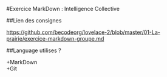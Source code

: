 #Exercice MarkDown : Intelligence Collective  
  
##Lien des consignes  

https://github.com/becodeorg/lovelace-2/blob/master/01-La-prairie/exercice-markdown-groupe.md  

##Language utilises ?  
  
+MarkDown  
+Git  

